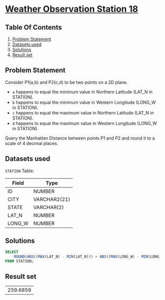 # [Weather Observation Station 18](https://www.hackerrank.com/challenges/weather-observation-station-18/)

## Table Of Contents
1. [Problem Statement](#problem-statement)
2. [Datasets used](#datasets-used)
3. [Solutions](#solutions)
4. [Result set](#result-set)

## Problem Statement

Consider P1(a,b) and P2(c,d) to be two points on a 2D plane.

- ```a``` happens to equal the minimum value in Northern Latitude (LAT_N in STATION).
- ```b``` happens to equal the minimum value in Western Longitude (LONG_W in STATION).
- ```c``` happens to equal the maximum value in Northern Latitude (LAT_N in STATION).
- ```d``` happens to equal the maximum value in Western Longitude (LONG_W in STATION).

Query the Manhattan Distance between points P1 and P2 and round it to a scale of 4 decimal places.

## Datasets used

```STATION``` Table:

| Field  | Type         |
| ------ | ------------ |
| ID     | NUMBER       |
| CITY   | VARCHAR2(21) |
| STATE  | VARCHAR(2)   |
| LAT_N  | NUMBER       |
| LONG_W | NUMBER       |

## Solutions

```sql
SELECT 
    ROUND(ABS((MAX(LAT_N) - MIN(LAT_N))) + ABS((MAX(LONG_W) - MIN(LONG_W))), 4)
FROM STATION;
```

## Result set

|          |
| -------- |
| 259.6859 |